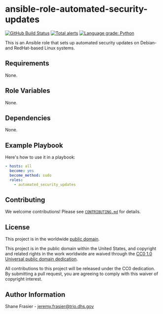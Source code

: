 # ansible-role-automated-security-updates #

[![GitHub Build Status](https://github.com/cisagov/ansible-role-automated-security-updates/workflows/build/badge.svg)](https://github.com/cisagov/ansible-role-automated-security-updates/actions)
[![Total alerts](https://img.shields.io/lgtm/alerts/g/cisagov/ansible-role-automated-security-updates.svg?logo=lgtm&logoWidth=18)](https://lgtm.com/projects/g/cisagov/ansible-role-automated-security-updates/alerts/)
[![Language grade: Python](https://img.shields.io/lgtm/grade/python/g/cisagov/ansible-role-automated-security-updates.svg?logo=lgtm&logoWidth=18)](https://lgtm.com/projects/g/cisagov/ansible-role-automated-security-updates/context:python)

This is an Ansible role that sets up automated security updates on
Debian- and RedHat-based Linux systems.

## Requirements ##

None.

## Role Variables ##

None.

<!--
| Variable | Description | Default | Required |
|----------|-------------|---------|----------|
| optional_variable | Describe its purpose. | `default_value` | No |
| required_variable | Describe its purpose. | n/a | Yes |
-->

## Dependencies ##

None.

## Example Playbook ##

Here's how to use it in a playbook:

```yaml
- hosts: all
  become: yes
  become_method: sudo
  roles:
    - automated_security_updates
```

## Contributing ##

We welcome contributions!  Please see [`CONTRIBUTING.md`](CONTRIBUTING.md) for
details.

## License ##

This project is in the worldwide [public domain](LICENSE).

This project is in the public domain within the United States, and
copyright and related rights in the work worldwide are waived through
the [CC0 1.0 Universal public domain
dedication](https://creativecommons.org/publicdomain/zero/1.0/).

All contributions to this project will be released under the CC0
dedication. By submitting a pull request, you are agreeing to comply
with this waiver of copyright interest.

## Author Information ##

Shane Frasier - <jeremy.frasier@trio.dhs.gov>
